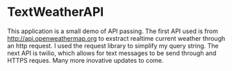 # TextWeatherAPI


This application is a small demo of API passing. The first API used is from http://api.openweathermap.org to exstract realtime current weather through an http request. I used the request library to simplify my query string. The next API is twilio, which allows for text messages to be send through and HTTPS reques. Many more inovative updates to come.